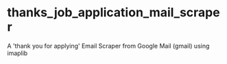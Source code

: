 # thanks_job_application_mail_scraper
A 'thank you for applying' Email Scraper from Google Mail (gmail) using imaplib

